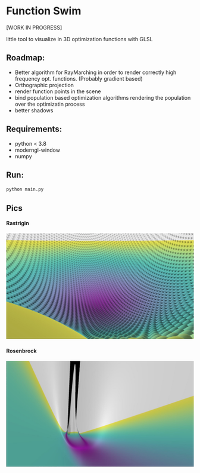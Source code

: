 # Function Swim

[WORK IN PROGRESS]

little tool to visualize in 3D optimization functions with GLSL 

## Roadmap:
- Better algorithm for RayMarching in order to render correctly high frequency opt. functions. (Probably gradient based)
- Orthographic projection
- render function points in the scene
- bind population based optimization algorithms rendering the population over the optimizatin process
- better shadows

## Requirements:
- python < 3.8
- moderngl-window
- numpy

## Run:
```bash
python main.py
```

## Pics

#### Rastrigin

![rastrigin](./imgs/rastrigin.jpg)

#### Rosenbrock

![rosenbrock](./imgs/rosenbrock.jpg)
